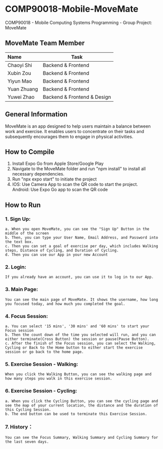 # COMP90018-Mobile-MoveMate
COMP90018 - Mobile Computing Systems Programming - Group Project: MoveMate

## MoveMate Team Member
| Name        | Task                        |
| :---------- | ----------------------------|
| Chaoyi Shi  | Backend & Frontend          |
| Xubin Zou   | Backend & Frontend          |
| Yiyun Mao   | Backend & Frontend          |
| Yuan Zhuang | Backend & Frontend          |
| Yuwei Zhao  | Backend & Frontend & Design |


## General Information
MoveMate is an app designed to help users maintain a balance between work and exercise. It enables users to concentrate on their tasks and subsequently encourages them to engage in physical activities.

## How to Compile
1. Install Expo Go from Apple Store/Google Play
2. Navigate to the MoveMate folder and run "npm install" to install all necessary dependencies.
3. Run "npx expo start" to initiate the project
4. IOS: Use Camera App to scan the QR code to start the project.     
Android: Use Expo Go app to scan the QR code

## How to Run
### 1. Sign Up:
    a. When you open MoveMate, you can see the "Sign Up" Button in the middle of the screen
    b. Then, you can type your User Name, Email Address, and Password into the text box.
    c. Then you can set a goal of exercise per day, which includes Walking steps, Distance of Cycling, and Duration of Cycling.
    d. Then you can use our App in your new Account
### 2. Login:
    If you already have an account, you can use it to log in to our App.
### 3. Main Page: 
    You can see the main page of MoveMate. It shows the username, how long you focused today, and how much you completed the goal.

### 4. Focus Session:
    a. You can select '15 mins', '30 mins' and '60 mins' to start your Focus session
    b. Then the count down of the time you selected will run, and you can either terminate(Cross Button) the session or pause(Pause Button).
    c. After the finish of the Focus session, you can select the Walking, Cycling or Back to the Home button to either start the exercise session or go back to the home page.

### 5. Exercise Session - Walking:
    When you click the Walking Button, you can see the walking page and how many steps you walk in this exercise session.

### 6. Exercise Session - Cycling:
    a. When you click the Cycling Button, you can see the cycling page and see the map of your current location, the distance and the duration of this Cycling Session.
    b. The end button can be used to terminate this Exercise Session.

### 7. History：
    You can see the Focus Summary, Walking Summary and Cycling Summary for the last seven days.


